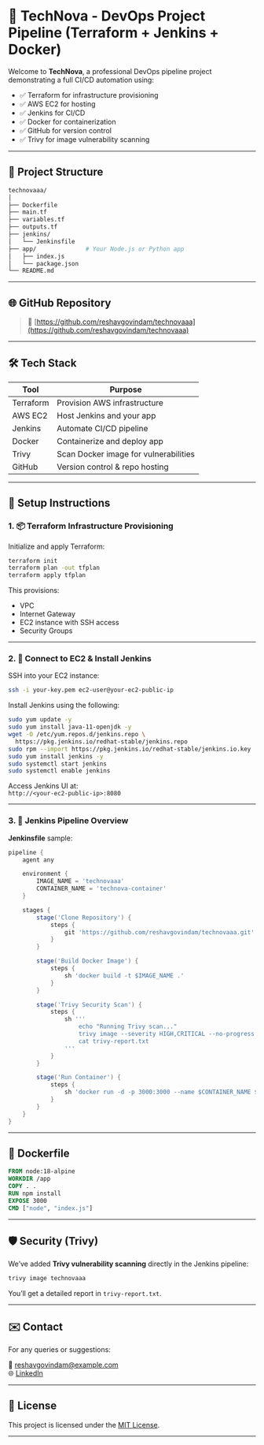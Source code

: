 # 🚀 TechNova - DevOps Project Pipeline (Terraform + Jenkins + Docker)

Welcome to **TechNova**, a professional DevOps pipeline project demonstrating a full CI/CD automation using:

- ✅ Terraform for infrastructure provisioning
- ✅ AWS EC2 for hosting
- ✅ Jenkins for CI/CD
- ✅ Docker for containerization
- ✅ GitHub for version control
- ✅ Trivy for image vulnerability scanning

---

## 📁 Project Structure

```bash
technovaaa/
│
├── Dockerfile
├── main.tf
├── variables.tf
├── outputs.tf
├── jenkins/
│   └── Jenkinsfile
├── app/              # Your Node.js or Python app
│   ├── index.js
│   └── package.json
└── README.md
```

---

## 🌐 GitHub Repository

> 🔗 [https://github.com/reshavgovindam/technovaaa](https://github.com/reshavgovindam/technovaaa)

---

## 🛠️ Tech Stack

| Tool        | Purpose                            |
|-------------|-------------------------------------|
| Terraform   | Provision AWS infrastructure        |
| AWS EC2     | Host Jenkins and your app           |
| Jenkins     | Automate CI/CD pipeline             |
| Docker      | Containerize and deploy app         |
| Trivy       | Scan Docker image for vulnerabilities |
| GitHub      | Version control & repo hosting      |

---

## 🔧 Setup Instructions

### 1. 📦 Terraform Infrastructure Provisioning

Initialize and apply Terraform:

```bash
terraform init
terraform plan -out tfplan
terraform apply tfplan
```

This provisions:

- VPC
- Internet Gateway
- EC2 instance with SSH access
- Security Groups

---

### 2. 🔑 Connect to EC2 & Install Jenkins

SSH into your EC2 instance:

```bash
ssh -i your-key.pem ec2-user@your-ec2-public-ip
```

Install Jenkins using the following:

```bash
sudo yum update -y
sudo yum install java-11-openjdk -y
wget -O /etc/yum.repos.d/jenkins.repo \
  https://pkg.jenkins.io/redhat-stable/jenkins.repo
sudo rpm --import https://pkg.jenkins.io/redhat-stable/jenkins.io.key
sudo yum install jenkins -y
sudo systemctl start jenkins
sudo systemctl enable jenkins
```

Access Jenkins UI at:  
`http://<your-ec2-public-ip>:8080`

---

### 3. 🤖 Jenkins Pipeline Overview

**Jenkinsfile** sample:

```groovy
pipeline {
    agent any

    environment {
        IMAGE_NAME = 'technovaaa'
        CONTAINER_NAME = 'technova-container'
    }

    stages {
        stage('Clone Repository') {
            steps {
                git 'https://github.com/reshavgovindam/technovaaa.git'
            }
        }

        stage('Build Docker Image') {
            steps {
                sh 'docker build -t $IMAGE_NAME .'
            }
        }

        stage('Trivy Security Scan') {
            steps {
                sh '''
                    echo "Running Trivy scan..."
                    trivy image --severity HIGH,CRITICAL --no-progress -f table -o trivy-report.txt $IMAGE_NAME || true
                    cat trivy-report.txt
                '''
            }
        }

        stage('Run Container') {
            steps {
                sh 'docker run -d -p 3000:3000 --name $CONTAINER_NAME $IMAGE_NAME'
            }
        }
    }
}
```

---

## 🐳 Dockerfile

```Dockerfile
FROM node:18-alpine
WORKDIR /app
COPY . .
RUN npm install
EXPOSE 3000
CMD ["node", "index.js"]
```

---

## 🛡️ Security (Trivy)

We’ve added **Trivy vulnerability scanning** directly in the Jenkins pipeline:

```bash
trivy image technovaaa
```

You’ll get a detailed report in `trivy-report.txt`.

---

## ✉️ Contact

For any queries or suggestions:

📧 reshavgovindam@example.com  
🌐 [LinkedIn](https://linkedin.com/in/reshavgovindam)

---

## 📌 License

This project is licensed under the [MIT License](LICENSE).

---














